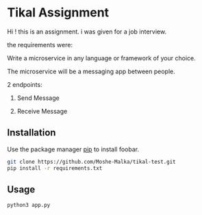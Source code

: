 # Tikal Assignment

Hi ! this is an assignment. i was given for a job interview.

the requirements were:

Write a microservice in any language or framework of your choice.

The microservice will be a messaging app between people.

2 endpoints:

1) Send Message

2) Receive Message

## Installation

Use the package manager [pip](https://pip.pypa.io/en/stable/) to install foobar.

```bash
git clone https://github.com/Moshe-Malka/tikal-test.git
pip install -r requirements.txt
```

## Usage

```bash
python3 app.py
```